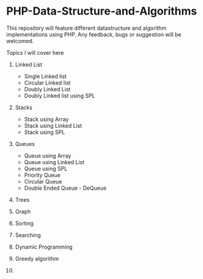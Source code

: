 # PHP-Data-Structure-and-Algorithms
This repository will feature different datastructure and algorithm implementations using PHP. Any feedback, bugs or suggestion will be welcomed. 

Topics I will cover here

1. Linked List
   - Single Linked list
   - Circular Linked list
   - Doubly Linked List
   - Doubly Linked list using SPL 
   
2. Stacks
   - Stack using Array
   - Stack using Linked List
   - Stack using SPL
   
3. Queues
   - Queue using Array
   - Queue using Linked List
   - Queue using SPL
   - Priority Queue
   - Circular Queue
   - Double Ended Queue - DeQueue 
   
 4. Trees
 
 5. Graph
 
 6. Sorting
 
 7. Searching
 
 8. Dynamic Programming
 
 9. Greedy algorithm
 
 10. 

